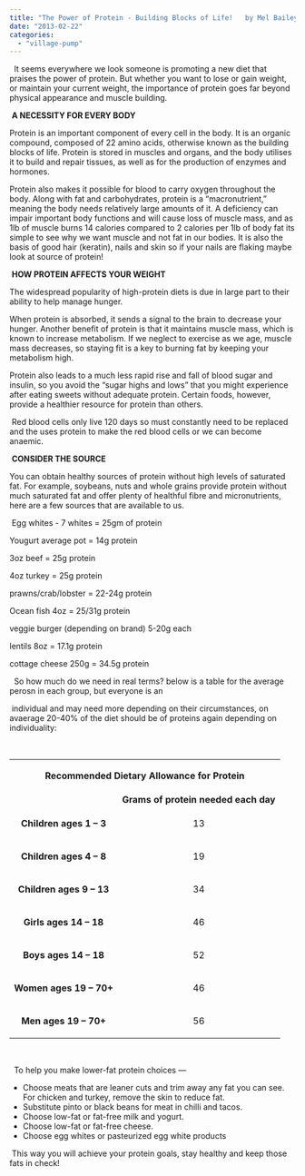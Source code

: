 ```yaml
---
title: "The Power of Protein - Building Blocks of Life!   by Mel Bailey"
date: "2013-02-22"
categories: 
  - "village-pump"
---
```


  It seems everywhere we look someone is promoting a new diet that praises the power of protein. But whether you want to lose or gain weight, or maintain your current weight, the importance of protein goes far beyond physical appearance and muscle building.

 **A NECESSITY FOR EVERY BODY**

Protein is an important component of every cell in the body. It is an organic compound, composed of 22 amino acids, otherwise known as the building blocks of life. Protein is stored in muscles and organs, and the body utilises it to build and repair tissues, as well as for the production of enzymes and hormones.

Protein also makes it possible for blood to carry oxygen throughout the body. Along with fat and carbohydrates, protein is a “macronutrient,” meaning the body needs relatively large amounts of it. A deficiency can impair important body functions and will cause loss of muscle mass, and as 1lb of muscle burns 14 calories compared to 2 calories per 1lb of body fat its simple to see why we want muscle and not fat in our bodies. It is also the basis of good hair (keratin), nails and skin so if your nails are flaking maybe look at source of protein!

 **HOW PROTEIN AFFECTS YOUR WEIGHT**

The widespread popularity of high-protein diets is due in large part to their ability to help manage hunger.

When protein is absorbed, it sends a signal to the brain to decrease your hunger. Another benefit of protein is that it maintains muscle mass, which is known to increase metabolism. If we neglect to exercise as we age, muscle mass decreases, so staying fit is a key to burning fat by keeping your metabolism high.

Protein also leads to a much less rapid rise and fall of blood sugar and insulin, so you avoid the “sugar highs and lows” that you might experience after eating sweets without adequate protein. Certain foods, however, provide a healthier resource for protein than others.

 Red blood cells only live 120 days so must constantly need to be replaced and the uses protein to make the red blood cells or we can become anaemic. 

 **CONSIDER THE SOURCE**

You can obtain healthy sources of protein without high levels of saturated fat. For example, soybeans, nuts and whole grains provide protein without much saturated fat and offer plenty of healthful fibre and micronutrients, here are a few sources that are available to us.

 Egg whites - 7 whites = 25gm of protein

Yougurt average pot = 14g protein

3oz beef = 25g protein

4oz turkey = 25g protein

prawns/crab/lobster = 22-24g protein

Ocean fish 4oz = 25/31g protein

veggie burger (depending on brand) 5-20g each

lentils 8oz = 17.1g protein

cottage cheese 250g = 34.5g protein

  So how much do we need in real terms? below is a table for the average perosn in each group, but everyone is an

 individual and may need more depending on their circumstances, on avaerage 20-40% of the diet should be of proteins again depending on individuality:

 

<table border="0" cellpadding="0"><tbody><tr><td colspan="2"><p align="center"><strong>Recommended Dietary Allowance for Protein</strong></p></td></tr><tr><td><strong>&nbsp;</strong></td><td><strong>Grams of protein needed each day</strong></td></tr><tr><td><p align="center"><strong>Children ages 1 – 3</strong></p></td><td><p align="center">13</p></td></tr><tr><td><p align="center"><strong>Children ages 4 – 8</strong></p></td><td><p align="center">19</p></td></tr><tr><td><p align="center"><strong>Children ages 9 – 13</strong></p></td><td><p align="center">34</p></td></tr><tr><td><p align="center"><strong>Girls ages 14 – 18</strong></p></td><td><p align="center">46</p></td></tr><tr><td><p align="center"><strong>Boys ages 14 – 18</strong></p></td><td><p align="center">52</p></td></tr><tr><td><p align="center"><strong>Women ages 19 – 70+</strong></p></td><td><p align="center">46</p></td></tr><tr><td><p align="center"><strong>Men ages 19 – 70+</strong></p></td><td><p align="center">56</p></td></tr></tbody></table>

 

  To help you make lower-fat protein choices —

- Choose meats that are leaner cuts and trim away any fat you can see. For chicken and turkey, remove the skin to reduce fat.
- Substitute pinto or black beans for meat in chilli and tacos.
- Choose low-fat or fat-free milk and yogurt.
- Choose low-fat or fat-free cheese.
- Choose egg whites or pasteurized egg white products

 This way you will achieve your protein goals, stay healthy and keep those fats in check!
